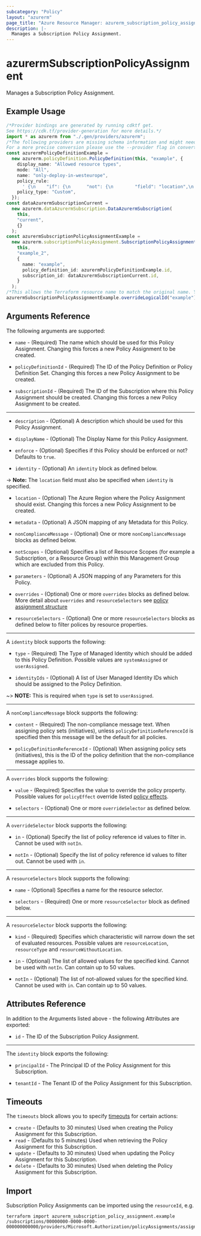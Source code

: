 ```yaml
---
subcategory: "Policy"
layout: "azurerm"
page_title: "Azure Resource Manager: azurerm_subscription_policy_assignment"
description: |-
  Manages a Subscription Policy Assignment.
---
```


# azurermSubscriptionPolicyAssignment

Manages a Subscription Policy Assignment.

## Example Usage

```typescript
/*Provider bindings are generated by running cdktf get.
See https://cdk.tf/provider-generation for more details.*/
import * as azurerm from "./.gen/providers/azurerm";
/*The following providers are missing schema information and might need manual adjustments to synthesize correctly: azurerm.
For a more precise conversion please use the --provider flag in convert.*/
const azurermPolicyDefinitionExample =
  new azurerm.policyDefinition.PolicyDefinition(this, "example", {
    display_name: "Allowed resource types",
    mode: "All",
    name: "only-deploy-in-westeurope",
    policy_rule:
      ' {\n    "if": {\n      "not": {\n        "field": "location",\n        "equals": "westeurope"\n      }\n    },\n    "then": {\n      "effect": "Deny"\n    }\n  }\n',
    policy_type: "Custom",
  });
const dataAzurermSubscriptionCurrent =
  new azurerm.dataAzurermSubscription.DataAzurermSubscription(
    this,
    "current",
    {}
  );
const azurermSubscriptionPolicyAssignmentExample =
  new azurerm.subscriptionPolicyAssignment.SubscriptionPolicyAssignment(
    this,
    "example_2",
    {
      name: "example",
      policy_definition_id: azurermPolicyDefinitionExample.id,
      subscription_id: dataAzurermSubscriptionCurrent.id,
    }
  );
/*This allows the Terraform resource name to match the original name. You can remove the call if you don't need them to match.*/
azurermSubscriptionPolicyAssignmentExample.overrideLogicalId("example");

```

## Arguments Reference

The following arguments are supported:

*   `name` - (Required) The name which should be used for this Policy Assignment. Changing this forces a new Policy Assignment to be created.

*   `policyDefinitionId` - (Required) The ID of the Policy Definition or Policy Definition Set. Changing this forces a new Policy Assignment to be created.

*   `subscriptionId` - (Required) The ID of the Subscription where this Policy Assignment should be created. Changing this forces a new Policy Assignment to be created.

***

*   `description` - (Optional) A description which should be used for this Policy Assignment.

*   `displayName` - (Optional) The Display Name for this Policy Assignment.

*   `enforce` - (Optional) Specifies if this Policy should be enforced or not? Defaults to `true`.

*   `identity` - (Optional) An `identity` block as defined below.

\-> **Note:** The `location` field must also be specified when `identity` is specified.

*   `location` - (Optional) The Azure Region where the Policy Assignment should exist. Changing this forces a new Policy Assignment to be created.

*   `metadata` - (Optional) A JSON mapping of any Metadata for this Policy.

*   `nonComplianceMessage` - (Optional) One or more `nonComplianceMessage` blocks as defined below.

*   `notScopes` - (Optional) Specifies a list of Resource Scopes (for example a Subscription, or a Resource Group) within this Management Group which are excluded from this Policy.

*   `parameters` - (Optional) A JSON mapping of any Parameters for this Policy.

*   `overrides` - (Optional) One or more `overrides` blocks as defined below. More detail about `overrides` and `resourceSelectors` see [policy assignment structure](https://learn.microsoft.com/en-us/azure/governance/policy/concepts/assignment-structure#resource-selectors-preview)

*   `resourceSelectors` - (Optional) One or more `resourceSelectors` blocks as defined below to filter polices by resource properties.

***

A `identity` block supports the following:

*   `type` - (Required) The Type of Managed Identity which should be added to this Policy Definition. Possible values are `systemAssigned` or `userAssigned`.

*   `identityIds` - (Optional) A list of User Managed Identity IDs which should be assigned to the Policy Definition.

\~> **NOTE:** This is required when `type` is set to `userAssigned`.

***

A `nonComplianceMessage` block supports the following:

*   `content` - (Required) The non-compliance message text. When assigning policy sets (initiatives), unless `policyDefinitionReferenceId` is specified then this message will be the default for all policies.

*   `policyDefinitionReferenceId` - (Optional) When assigning policy sets (initiatives), this is the ID of the policy definition that the non-compliance message applies to.

***

A `overrides` block supports the following:

*   `value` - (Required) Specifies the value to override the policy property. Possible values for `policyEffect` override listed [policy effects](https://learn.microsoft.com/en-us/azure/governance/policy/concepts/effects).

*   `selectors` - (Optional) One or more `overrideSelector` as defined below.

***

A `overrideSelector` block supports the following:

*   `in` - (Optional) Specify the list of policy reference id values to filter in. Cannot be used with `notIn`.

*   `notIn` - (Optional) Specify the list of policy reference id values to filter out. Cannot be used with `in`.

***

A `resourceSelectors` block supports the following:

*   `name` - (Optional) Specifies a name for the resource selector.

*   `selectors` - (Required) One or more `resourceSelector` block as defined below.

***

A `resourceSelector` block supports the following:

*   `kind` - (Required) Specifies which characteristic will narrow down the set of evaluated resources. Possible values are `resourceLocation`,  `resourceType` and `resourceWithoutLocation`.

*   `in` - (Optional) The list of allowed values for the specified kind. Cannot be used with `notIn`. Can contain up to 50 values.

*   `notIn` - (Optional) The list of not-allowed values for the specified kind. Cannot be used with `in`. Can contain up to 50 values.

## Attributes Reference

In addition to the Arguments listed above - the following Attributes are exported:

* `id` - The ID of the Subscription Policy Assignment.

***

The `identity` block exports the following:

*   `principalId` - The Principal ID of the Policy Assignment for this Subscription.

*   `tenantId` - The Tenant ID of the Policy Assignment for this Subscription.

## Timeouts

The `timeouts` block allows you to specify [timeouts](https://www.terraform.io/language/resources/syntax#operation-timeouts) for certain actions:

* `create` - (Defaults to 30 minutes) Used when creating the Policy Assignment for this Subscription.
* `read` - (Defaults to 5 minutes) Used when retrieving the Policy Assignment for this Subscription.
* `update` - (Defaults to 30 minutes) Used when updating the Policy Assignment for this Subscription.
* `delete` - (Defaults to 30 minutes) Used when deleting the Policy Assignment for this Subscription.

## Import

Subscription Policy Assignments can be imported using the `resourceId`, e.g.

```console
terraform import azurerm_subscription_policy_assignment.example /subscriptions/00000000-0000-0000-000000000000/providers/Microsoft.Authorization/policyAssignments/assignment1
```
